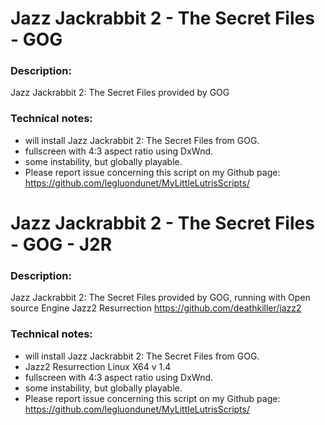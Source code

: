 # Jazz Jackrabbit 2 - The Secret Files - GOG

### Description:
Jazz Jackrabbit 2: The Secret Files provided by GOG

### Technical notes:
- will install Jazz Jackrabbit 2: The Secret Files  from GOG.
- fullscreen with 4:3 aspect ratio using DxWnd.
- some instability, but globally playable.
- Please report issue concerning this script on my Github page:
https://github.com/legluondunet/MyLittleLutrisScripts/

# Jazz Jackrabbit 2 - The Secret Files - GOG - J2R

### Description:
Jazz Jackrabbit 2: The Secret Files provided by GOG, running with Open source Engine Jazz2 Resurrection https://github.com/deathkiller/jazz2

### Technical notes:
- will install Jazz Jackrabbit 2: The Secret Files  from GOG.
- Jazz2 Resurrection Linux X64 v 1.4
- fullscreen with 4:3 aspect ratio using DxWnd.
- some instability, but globally playable.
- Please report issue concerning this script on my Github page:
https://github.com/legluondunet/MyLittleLutrisScripts/
